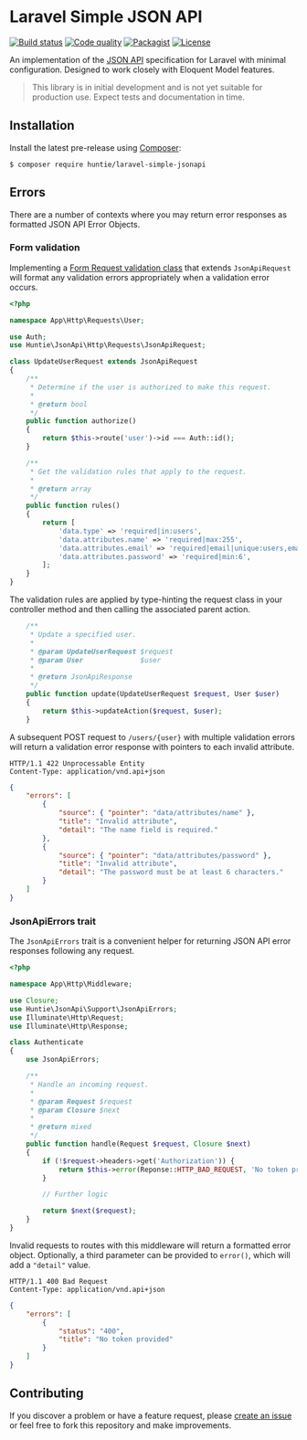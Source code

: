 # Laravel Simple JSON API

[![Build status](https://img.shields.io/scrutinizer/build/g/huntie/laravel-simple-jsonapi.svg?maxAge=60&style=flat-square)](https://scrutinizer-ci.com/g/huntie/laravel-simple-jsonapi/build-status/develop)
[![Code quality](https://img.shields.io/scrutinizer/g/huntie/laravel-simple-jsonapi.svg?maxAge=60&style=flat-square)](https://scrutinizer-ci.com/g/huntie/laravel-simple-jsonapi)
[![Packagist](https://img.shields.io/packagist/vpre/huntie/laravel-simple-jsonapi.svg?maxAge=60&style=flat-square)](https://packagist.org/packages/huntie/laravel-simple-jsonapi)
[![License](https://img.shields.io/badge/license-MIT-blue.svg?maxAge=2592000&style=flat-square)](https://github.com/huntie/laravel-simple-jsonapi/blob/master/LICENSE.txt)

An implementation of the [JSON API](http://jsonapi.org/) specification for Laravel with minimal configuration. Designed to work closely with Eloquent Model features.

> This library is in initial development and is not yet suitable for production use. Expect tests and documentation in time.

## Installation

Install the latest pre-release using [Composer](https://getcomposer.org/):

    $ composer require huntie/laravel-simple-jsonapi

## Errors

There are a number of contexts where you may return error responses as formatted JSON API Error Objects.

### Form validation

Implementing a [Form Request validation class](https://laravel.com/docs/5.2/validation#form-request-validation) that extends `JsonApiRequest` will format any validation errors appropriately when a validation error occurs.

```php
<?php

namespace App\Http\Requests\User;

use Auth;
use Huntie\JsonApi\Http\Requests\JsonApiRequest;

class UpdateUserRequest extends JsonApiRequest
{
    /**
     * Determine if the user is authorized to make this request.
     *
     * @return bool
     */
    public function authorize()
    {
        return $this->route('user')->id === Auth::id();
    }

    /**
     * Get the validation rules that apply to the request.
     *
     * @return array
     */
    public function rules()
    {
        return [
            'data.type' => 'required|in:users',
            'data.attributes.name' => 'required|max:255',
            'data.attributes.email' => 'required|email|unique:users,email',
            'data.attributes.password' => 'required|min:6',
        ];
    }
}
```

The validation rules are applied by type-hinting the request class in your controller method and then calling the associated parent action.

```php
    /**
     * Update a specified user.
     *
     * @param UpdateUserRequest $request
     * @param User              $user
     *
     * @return JsonApiResponse
     */
    public function update(UpdateUserRequest $request, User $user)
    {
        return $this->updateAction($request, $user);
    }
```

A subsequent POST request to `/users/{user}` with multiple validation errors will return a validation error response with pointers to each invalid attribute.

    HTTP/1.1 422 Unprocessable Entity
    Content-Type: application/vnd.api+json

```json
{
    "errors": [
        {
            "source": { "pointer": "data/attributes/name" },
            "title": "Invalid attribute",
            "detail": "The name field is required."
        },
        {
            "source": { "pointer": "data/attributes/password" },
            "title": "Invalid attribute",
            "detail": "The password must be at least 6 characters."
        }
    ]
}
```

### JsonApiErrors trait

The `JsonApiErrors` trait is a convenient helper for returning JSON API error responses following any request.

```php
<?php

namespace App\Http\Middleware;

use Closure;
use Huntie\JsonApi\Support\JsonApiErrors;
use Illuminate\Http\Request;
use Illuminate\Http\Response;

class Authenticate
{
    use JsonApiErrors;

    /**
     * Handle an incoming request.
     *
     * @param Request $request
     * @param Closure $next
     *
     * @return mixed
     */
    public function handle(Request $request, Closure $next)
    {
        if (!$request->headers->get('Authorization')) {
            return $this->error(Reponse::HTTP_BAD_REQUEST, 'No token provided');
        }

        // Further logic

        return $next($request);
    }
}
```

Invalid requests to routes with this middleware will return a formatted error object. Optionally, a third parameter can be provided to `error()`, which will add a `"detail"` value.

    HTTP/1.1 400 Bad Request
    Content-Type: application/vnd.api+json

```json
{
    "errors": [
        {
            "status": "400",
            "title": "No token provided"
        }
    ]
}
```

## Contributing

If you discover a problem or have a feature request, please [create an issue](https://github.com/huntie/laravel-simple-jsonapi/issues) or feel free to fork this repository and make improvements.
